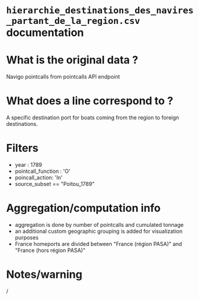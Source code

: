 
`hierarchie_destinations_des_navires_partant_de_la_region.csv` documentation
===

# What is the original data ? 

Navigo pointcalls from pointcalls API endpoint

# What does a line correspond to ?

A specific destination port for boats coming from the region to foreign destinations.

# Filters

- year : 1789
- pointcall_function : 'O'
- poincall_action: 'In'
- source_subset == "Poitou_1789"

# Aggregation/computation info

- aggregation is done by number of pointcalls and cumulated tonnage
- an additional custom geographic grouping is added for visualization purposes
- France homeports are divided between "France (région PASA)" and "France (hors région PASA)"

# Notes/warning

/
